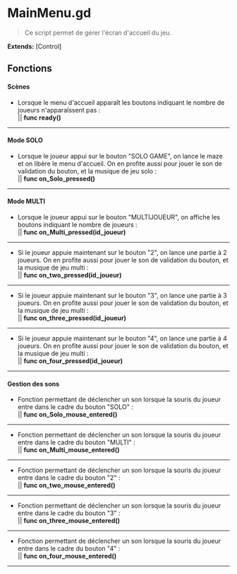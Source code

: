 # MainMenu.gd

> Ce script permet de gérer l'écran d'accueil du jeu.

**Extends:** [Control]

## Fonctions

#### Scènes
- Lorsque le menu d'accueil apparaît les boutons indiquant le nombre de joueurs n'apparaîssent pas : <br/>
			|| **func ready()** <br/>
---
#### Mode SOLO
- Lorsque le joueur appui sur le bouton "SOLO GAME", on lance le maze et on libère le menu d'accueil. On en profite aussi pour jouer le son de validation du bouton, et la musique de jeu solo : <br/>
		  || **func on_Solo_pressed()** <br/>
---
#### Mode MULTI
- Lorsque le joueur appui sur le bouton "MULTIJOUEUR", on affiche les boutons indiquant le nombre de joueurs : <br/>
		  || **func on_Multi_pressed(id_joueur)** <br/>
---
- Si le joueur appuie maintenant sur le bouton "2", on lance une partie à 2 joueurs. On en profite aussi pour jouer le son de validation du bouton, et la musique de jeu multi : <br/>
		  || **func on_two_pressed(id_joueur)** <br/>
---
- Si le joueur appuie maintenant sur le bouton "3", on lance une partie à 3 joueurs. On en profite aussi pour jouer le son de validation du bouton, et la musique de jeu multi : <br/>
		  || **func on_three_pressed(id_joueur)** <br/>
---
- Si le joueur appuie maintenant sur le bouton "4", on lance une partie à 4 joueurs. On en profite aussi pour jouer le son de validation du bouton, et la musique de jeu multi : <br/>
		  || **func on_four_pressed(id_joueur)** <br/>
---

#### Gestion des sons

- Fonction permettant de déclencher un son lorsque la souris du joueur entre dans le cadre du bouton "SOLO" : <br/>
		  || **func on_Solo_mouse_entered()** <br/>
---		  
- Fonction permettant de déclencher un son lorsque la souris du joueur entre dans le cadre du bouton "MULTI" : <br/>
		  || **func on_Multi_mouse_entered()** <br/>
---		  
- Fonction permettant de déclencher un son lorsque la souris du joueur entre dans le cadre du bouton "2" : <br/>
		  || **func on_two_mouse_entered()** <br/>
---		  
- Fonction permettant de déclencher un son lorsque la souris du joueur entre dans le cadre du bouton "3" : <br/>
		  || **func on_three_mouse_entered()** <br/>
---
- Fonction permettant de déclencher un son lorsque la souris du joueur entre dans le cadre du bouton "4" : <br/>
		  || **func on_four_mouse_entered()** <br/>
---
